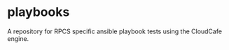 playbooks
=======

A repository for RPCS specific ansible playbook tests using the CloudCafe engine.